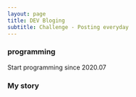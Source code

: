 ```yaml
---
layout: page
title: DEV Bloging
subtitle: Challenge - Posting everyday
---
```


### programming

Start programming since 2020.07

### My story

